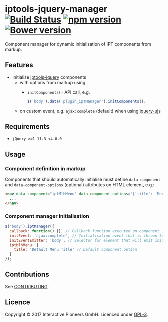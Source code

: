 # iptools-jquery-manager [![Build Status](http://img.shields.io/travis/interactive-pioneers/iptools-jquery-manager.svg)](https://travis-ci.org/interactive-pioneers/iptools-jquery-manager) [![npm version](https://badge.fury.io/js/iptools-jquery-manager.svg)](https://badge.fury.io/js/iptools-jquery-manager) [![Bower version](https://badge.fury.io/bo/iptools-jquery-manager.svg)](http://badge.fury.io/bo/iptools-jquery-manager)

Component manager for dynamic initialisation of IPT components from markup.

## Features

- Initialise [iptools-jquery](https://github.com/interactive-pioneers/iptools-jquery) components
    - with options from markup using
      - `initComponents()` API call, e.g.

        ```js
        $('body').data('plugin_iptManager').initComponents();
        ```
     - on custom event, e.g. `ajax:complete` (default) when using [jquery-ujs](https://github.com/rails/jquery-ujs)

## Requirements

- `jQuery >=1.11.3 <4.0.0`

## Usage

### Component definition in markup

Components that should automatically initialise must define `data-component` and `data-component-options` (optional) attributes on HTML element, e.g.:

```html
<nav data-component="iptMlhMenu" data-component-options="{'title': 'Menu', 'subtitle': '', 'breakPalm': 720, 'menuExtensions': ['theme-pioneers', 'effect-slide-menu', 'multiline'] }">
  ...
</nav>
```

### Component manager initialisation

```js
$('body').iptManager({
  callback: function() {}, // Callback function executed on component initialisation. Defaults to null.
  initEvent: 'ajax:complete', // Initialisation event that is thrown to (re)initialise components. Defaults to ajax:complete.
  initEventEmitter: 'body', // Selector for element that will emit initialisation event. Defaults to body.
  iptMlhMenu: {
    title: 'Default Menu Title' // Default component option
  }
});
```

## Contributions

See [CONTRIBUTING](CONTRIBUTING.md).

## Licence

Copyright © 2017 Interactive Pioneers GmbH. Licenced under [GPL-3](LICENSE).
